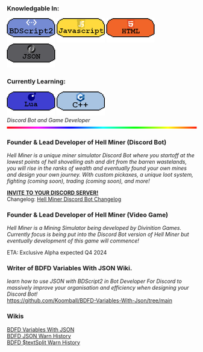### Knowledgable In:
[![image](3453532.png)](https://github.com/Koomball) [![image](533532532.png)](https://github.com/Koomball) [![image](3532323.png)](https://github.com/Koomball) [![image](432432432.png)](https://github.com/Koomball) <br>
### Currently Learning:
[![image](3532154321.png)](https://github.com/Koomball) [![image](23532532.png)](https://github.com/Koomball) <br>
*Discord Bot and Game Developer* <br>
[![image](fhVTAyV.gif)](https://github.com/Koomball)
### Founder & Lead Developer of Hell Miner (Discord Bot)
*Hell Miner is a unique miner simulator Discord Bot where you startoff at the lowest points of hell shovelling ash and dirt from the barren wastelands, you will rise in the ranks of wealth and eventually found your own mines and design your own journey. With custom pickaxes, a unique loot system, fighting (coming soon), trading (coming soon), and more!*

[**INVITE TO YOUR DISCORD SERVER!**](https://discord.com/api/oauth2/authorize?client_id=1106069020123336825&permissions=139586825281&scope=bot%20applications.commands) <br>
Changelog: [Hell Miner Discord Bot Changelog](https://github.com/Koomball/Hell-Miner-Discord-Bot-Changelog)

### Founder & Lead Developer of Hell Miner (Video Game)
*Hell Miner is a Mining Simulator being developed by Divinition Games. Currently focus is being put into the Discord Bot version of Hell Miner but eventually development of this game will commence!* <br>

ETA: Exclusive Alpha expected Q4 2024

### Writer of BDFD Variables With JSON Wiki.
*learn how to use JSON with BDScript2 in Bot Developer For Discord to massively improve your organisation and efficiency when designing your Discord Bot!* <br>
https://github.com/Koomball/BDFD-Variables-With-Json/tree/main

### Wikis
[BDFD Variables With JSON](https://github.com/Koomball/BDFD-Variables-With-Json/tree/main) <br>
[BDFD JSON Warn History](https://github.com/Koomball/BDFD-JSON-Warn-History-Guide) <br>
[BDFD $textSplit Warn History](https://github.com/Koomball/BDFD-textSplit-Warn-History-guide)
